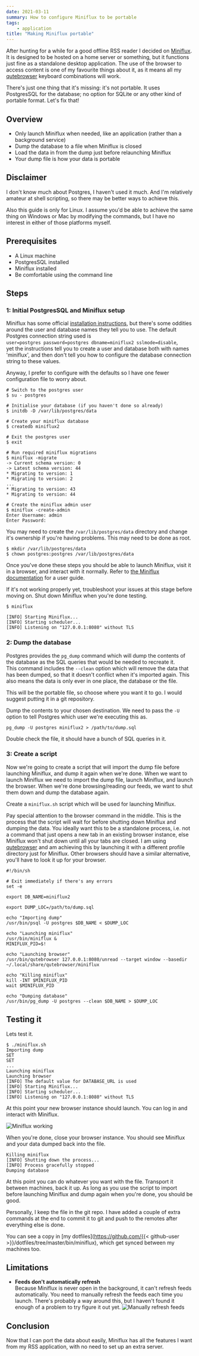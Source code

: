 ```yaml
---
date: 2021-03-11
summary: How to configure Miniflux to be portable
tags:
    - application
title: "Making Miniflux portable"
---
```


After hunting for a while for a good offline RSS reader I decided on
[Miniflux](https://miniflux.app/). It is designed to be hosted on a home server or
something, but it functions just fine as a standalone desktop application. The use of
the browser to access content is one of my favourite things about it, as it means all my
[qutebrowser](https://qutebrowser.org/) keyboard combinations will work.

There's just one thing that it's missing: it's not portable. It uses PostgresSQL for the
database; no option for SQLite or any other kind of portable format. Let's fix that! 

## Overview

- Only launch Miniflux when needed, like an application (rather than a background
  service)
- Dump the database to a file when Miniflux is closed
- Load the data in from the dump just before relaunching Miniflux
- Your dump file is how your data is portable

## Disclaimer
I don't know much about Postgres, I haven't used it much. And I'm relatively amateur at
shell scripting, so there may be better ways to achieve this.

Also this guide is only for Linux. I assume you'd be able to achieve the same thing on
Windows or Mac by modifying the commands, but I have no interest in either of those
platforms myself.

## Prerequisites
- A Linux machine
- PostgresSQL installed
- Miniflux installed
- Be comfortable using the command line

## Steps
### 1: Initial PostgresSQL and Miniflux setup

Miniflux has some official [installation
instructions](https://miniflux.app/docs/installation.html), but there's some oddities
around the user and database names they tell you to use. The default Postgres connection
string used is  
`user=postgres password=postgres dbname=miniflux2 sslmode=disable`,  
yet the instructions tell you to create a user and database both with names 'miniflux',
and then don't tell you how to configure the database connection string to these values.

Anyway, I prefer to configure with the defaults so I have one fewer configuration file
to worry about.

```console
# Switch to the postgres user
$ su - postgres

# Initialise your database (if you haven't done so already)
$ initdb -D /var/lib/postgres/data

# Create your miniflux database
$ createdb miniflux2

# Exit the postgres user
$ exit

# Run required miniflux migrations
$ miniflux -migrate
-> Current schema version: 0
-> Latest schema version: 44
* Migrating to version: 1
* Migrating to version: 2
...
* Migrating to version: 43
* Migrating to version: 44

# Create the miniflux admin user
$ miniflux -create-admin
Enter Username: admin
Enter Password:
```

You may need to create the `/var/lib/postgres/data` directory and change it's ownership
if you're having problems. This may need to be done as root.
```console
$ mkdir /var/lib/postgres/data
$ chown postgres:postgres /var/lib/postgres/data
```

Once you've done these steps you should be able to launch Miniflux, visit it in a
browser, and interact with it normally. Refer to [the Miniflux
documentation](https://miniflux.app/docs/index.html) for a user guide.

If it's not working properly yet, troubleshoot your issues at this stage before moving
on. Shut down Miniflux when you're done testing.

```console
$ miniflux

[INFO] Starting Miniflux...
[INFO] Starting scheduler...
[INFO] Listening on "127.0.0.1:8080" without TLS
```

### 2: Dump the database
Postgres provides the `pg_dump` command which will dump the contents of the database as
the SQL queries that would be needed to recreate it.  
This command includes the `--clean` option which will remove the data that has been
dumped, so that it doesn't conflict when it's imported again. This also means the data
is only ever in one place, the database or the file.

This will be the portable file, so choose where you want it to go. I would suggest
putting it in a git repository.

Dump the contents to your chosen destination. We need to pass the `-U` option to tell
Postgres which user we're executing this as.

```console
pg_dump -U postgres miniflux2 > /path/to/dump.sql
```

Double check the file, it should have a bunch of SQL queries in it.

### 3: Create a script
Now we're going to create a script that will import the dump file before launching
Miniflux, and dump it again when we're done. When we want to launch Miniflux we need to
import the dump file, launch Miniflux, and launch the browser. When we're done
browsing/reading our feeds, we want to shut them down and dump the database again.

Create a `miniflux.sh` script which will be used for launching Miniflux.

Pay special attention to the browser command in the middle. This is the process that the
script will wait for before shutting down Miniflux and dumping the data. You ideally
want this to be a standalone process, i.e. not a command that just opens a new tab in an
existing browser instance, else Miniflux won't shut down until all your tabs are closed.
I am using [qutebrowser](https://qutebrowser.org/) and am achieving this by launching it
with a different profile directory just for Miniflux. Other browsers should have a
similar alternative, you'll have to look it up for your browser.

```shell
#!/bin/sh

# Exit immediately if there's any errors
set -e

export DB_NAME=miniflux2

export DUMP_LOC=/path/to/dump.sql

echo "Importing dump"
/usr/bin/psql -U postgres $DB_NAME < $DUMP_LOC

echo "Launching miniflux"
/usr/bin/miniflux &
MINIFLUX_PID=$!

echo "Launching browser"
/usr/bin/qutebrowser 127.0.0.1:8080/unread --target window --basedir ~/.local/share/qutebrowser/miniflux

echo "Killing miniflux"
kill -INT $MINIFLUX_PID
wait $MINIFLUX_PID

echo "Dumping database"
/usr/bin/pg_dump -U postgres --clean $DB_NAME > $DUMP_LOC
```

## Testing it
Lets test it.

```console
$ ./miniflux.sh
Importing dump
SET
SET
...
Launching miniflux
Launching browser
[INFO] The default value for DATABASE_URL is used
[INFO] Starting Miniflux...
[INFO] Starting scheduler...
[INFO] Listening on "127.0.0.1:8080" without TLS
```

At this point your new browser instance should launch. You can log in and interact with
Miniflux.

![Miniflux working](/img/making-miniflux-portable/miniflux-working.png)

When you're done, close your browser instance. You should see Miniflux and your data
dumped back into the file.

```console
Killing miniflux
[INFO] Shutting down the process...
[INFO] Process gracefully stopped
Dumping database
```

At this point you can do whatever you want with the file. Transport it between machines,
back it up. As long as you use the script to import before launching Miniflux and dump
again when you're done, you should be good.

Personally, I keep the file in the git repo. I have added a couple of extra commands at
the end to commit it to git and push to the remotes after everything else is done.

You can see a copy in [my dotfiles](https://github.com/{{< github-user >}}/dotfiles/tree/master/bin/miniflux), which get synced between my machines too.

## Limitations
- **Feeds don't automatically refresh**  
Because Miniflux is never open in the background, it can't refresh feeds automatically.
You need to manually refresh the feeds each time you launch. There's probably a way
around this, but I haven't found it enough of a problem to try figure it out yet.
![Manually refresh feeds](/img/making-miniflux-portable/miniflux-refresh-feeds.png)


## Conclusion
Now that I can port the data about easily, Miniflux has all the features I want from my
RSS application, with no need to set up an extra server.
